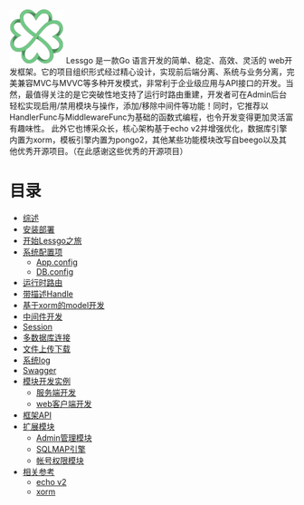 
![Lessgo Favicon](img/favicon.png)
Lessgo 是一款Go 语言开发的简单、稳定、高效、灵活的 web开发框架。它的项目组织形式经过精心设计，实现前后端分离、系统与业务分离，完美兼容MVC与MVVC等多种开发模式，非常利于企业级应用与API接口的开发。当然，最值得关注的是它突破性地支持了运行时路由重建，开发者可在Admin后台轻松实现启用/禁用模块与操作，添加/移除中间件等功能！同时，它推荐以HandlerFunc与MiddlewareFunc为基础的函数式编程，也令开发变得更加灵活富有趣味性。 此外它也博采众长，核心架构基于echo v2并增强优化，数据库引擎内置为xorm，模板引擎内置为pongo2，其他某些功能模块改写自beego以及其他优秀开源项目。（在此感谢这些优秀的开源项目）

# 目录

- [综述](Introduction.md)
- [安装部署](Install.md)
- [开始Lessgo之旅](Develop01.md)
- [系统配置项]( )
  - [App.config](Develop02-1.md)
  - [DB.config](Develop02-2.md)
- [运行时路由](Develop03.md)
- [带描述Handle]( )
- [基于xorm的model开发]( )
- [中间件开发]( )
- [Session]( )
- [多数据库连接]( )
- [文件上传下载]( )
- [系统log]( )
- [Swagger]( )
- [模块开发实例]( )
   - [服务端开发]( )
   - [web客户端开发]( )
- [框架API]( )
- [扩展模块]( )
  - [Admin管理模块]( )
  - [SQLMAP引擎]( )
  - [帐号权限模块]( )
- [相关参考](.md)
    - [echo v2]()
    - [xorm]()

